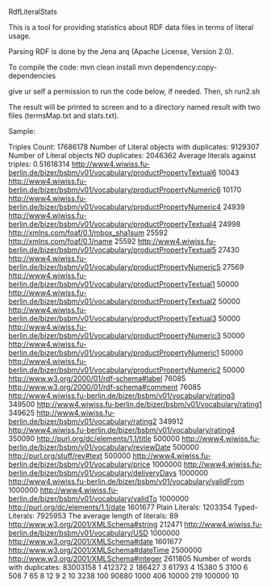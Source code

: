 <p>RdfLiteralStats</p>

This is a tool for providing statistics about RDF data files in terms of literal usage.

Parsing RDF is done by the Jena arq (Apache License, Version 2.0).

To compile the code:
mvn clean install
mvn dependency:copy-dependencies

give ur self a permission to run the code below, if needed. Then,
sh run2.sh <rdf path>

The result will be printed to screen and to a directory named result with two files (termsMap.txt and stats.txt).

Sample:

Triples Count: 17686178
Number of Literal objects with duplicates: 9129307
Number of Literal objects NO duplicates: 2046362
Average literals against triples: 0.51618314
http://www4.wiwiss.fu-berlin.de/bizer/bsbm/v01/vocabulary/productPropertyTextual6	 10043
http://www4.wiwiss.fu-berlin.de/bizer/bsbm/v01/vocabulary/productPropertyNumeric6	 10170
http://www4.wiwiss.fu-berlin.de/bizer/bsbm/v01/vocabulary/productPropertyNumeric4	 24939
http://www4.wiwiss.fu-berlin.de/bizer/bsbm/v01/vocabulary/productPropertyTextual4	 24998
http://xmlns.com/foaf/0.1/mbox_sha1sum                      	 25592
http://xmlns.com/foaf/0.1/name                              	 25592
http://www4.wiwiss.fu-berlin.de/bizer/bsbm/v01/vocabulary/productPropertyTextual5	 27430
http://www4.wiwiss.fu-berlin.de/bizer/bsbm/v01/vocabulary/productPropertyNumeric5	 27569
http://www4.wiwiss.fu-berlin.de/bizer/bsbm/v01/vocabulary/productPropertyTextual1	 50000
http://www4.wiwiss.fu-berlin.de/bizer/bsbm/v01/vocabulary/productPropertyTextual2	 50000
http://www4.wiwiss.fu-berlin.de/bizer/bsbm/v01/vocabulary/productPropertyTextual3	 50000
http://www4.wiwiss.fu-berlin.de/bizer/bsbm/v01/vocabulary/productPropertyNumeric3	 50000
http://www4.wiwiss.fu-berlin.de/bizer/bsbm/v01/vocabulary/productPropertyNumeric1	 50000
http://www4.wiwiss.fu-berlin.de/bizer/bsbm/v01/vocabulary/productPropertyNumeric2	 50000
http://www.w3.org/2000/01/rdf-schema#label                  	 76085
http://www.w3.org/2000/01/rdf-schema#comment                	 76085
http://www4.wiwiss.fu-berlin.de/bizer/bsbm/v01/vocabulary/rating3	 349500
http://www4.wiwiss.fu-berlin.de/bizer/bsbm/v01/vocabulary/rating1	 349625
http://www4.wiwiss.fu-berlin.de/bizer/bsbm/v01/vocabulary/rating2	 349912
http://www4.wiwiss.fu-berlin.de/bizer/bsbm/v01/vocabulary/rating4	 350090
http://purl.org/dc/elements/1.1/title                       	 500000
http://www4.wiwiss.fu-berlin.de/bizer/bsbm/v01/vocabulary/reviewDate	 500000
http://purl.org/stuff/rev#text                              	 500000
http://www4.wiwiss.fu-berlin.de/bizer/bsbm/v01/vocabulary/price	 1000000
http://www4.wiwiss.fu-berlin.de/bizer/bsbm/v01/vocabulary/deliveryDays	 1000000
http://www4.wiwiss.fu-berlin.de/bizer/bsbm/v01/vocabulary/validFrom	 1000000
http://www4.wiwiss.fu-berlin.de/bizer/bsbm/v01/vocabulary/validTo	 1000000
http://purl.org/dc/elements/1.1/date                        	 1601677
Plain Literals: 1203354
Typed-Literals: 7925953
The average length of literals: 89
http://www.w3.org/2001/XMLSchema#string                     	 212471
http://www4.wiwiss.fu-berlin.de/bizer/bsbm/v01/vocabulary/USD	 1000000
http://www.w3.org/2001/XMLSchema#date                       	 1601677
http://www.w3.org/2001/XMLSchema#dateTime                   	 2500000
http://www.w3.org/2001/XMLSchema#integer                    	 2611805
Number of words with duplicates: 83003158
1              	 412372
2              	 186427
3              	 61793
4              	 15380
5              	 3100
6              	 508
7              	 65
8              	 12
9              	 2
10             	 3238
100            	 90880
1000           	 406
10000          	 219
100000         	 10
